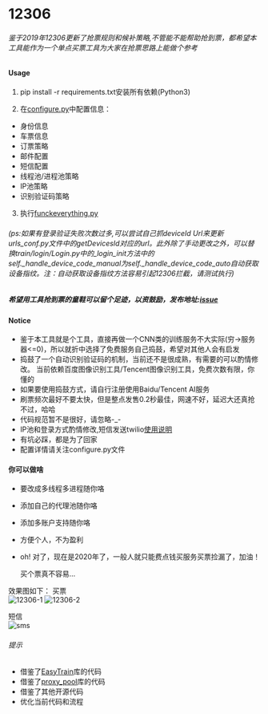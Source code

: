 12306
=======
###### 鉴于2019年12306更新了抢票规则和候补策略,不管能不能帮助抢到票，都希望本工具能作为一个单点买票工具为大家在抢票思路上能做个参考

#### Usage
1. pip install -r requirements.txt安装所有依赖(Python3)

2. 在[configure.py](https://github.com/V-I-C-T-O-R/12306/blob/master/configure.py)中配置信息：
 * 身份信息
 * 车票信息
 * 订票策略
 * 邮件配置
 * 短信配置
 * 线程池/进程池策略
 * IP池策略
 * 识别验证码策略

3. 执行[funckeverything.py](https://github.com/V-I-C-T-O-R/12306/blob/master/fuckeverything.py)
###### (ps:如果有登录验证失败次数过多,可以尝试自己抓deviceId Url来更新urls_conf.py文件中的getDevicesId对应的url。此外除了手动更改之外，可以替换train/login/Login.py中的_login_init方法中的self._handle_device_code_manual为self._handle_device_code_auto自动获取设备指纹。注：自动获取设备指纹方法容易引起12306拦截，请测试执行)

##### 希望用工具抢到票的童鞋可以留个足迹，以资鼓励，发布地址:[issue](https://github.com/V-I-C-T-O-R/12306/issues/6)

#### Notice
* 鉴于本工具就是个工具，直接再做一个CNN类的训练服务不大实际(穷->服务器<=0)，所以就折中选择了免费服务自己捣鼓，希望对其他人会有启发
* 捣鼓了一个自动识别验证码的机制，当前还不是很成熟，有需要的可以酌情修改。
  当前依赖百度图像识别工具/Tencent图像识别工具，免费次数有限，你懂的
* 如果要使用捣鼓方式，请自行注册使用Baidu/Tencent AI服务
* 刷票频次最好不要太快，但是整点发售0.2秒最佳，网速不好，延迟大还真抢不过，哈哈
* 代码规范暂不是很好，请忽略-_-
* IP池和登录方式酌情修改,短信发送twilio[使用说明](https://cuiqingcai.com/5696.html)
* 有坑必踩，都是为了回家
* 配置详情请关注configure.py文件

#### 你可以做啥
* 要改成多线程多进程随你咯
* 添加自己的代理池随你咯
* 添加多账户支持随你咯
* 方便个人，不为盈利
* oh! 对了，现在是2020年了，一般人就只能费点钱买服务买票捡漏了，加油！

    买个票真不容易...

效果图如下：
买票  
![12306-1](https://github.com/V-I-C-T-O-R/12306/blob/master/1.png)
![12306-2](https://github.com/V-I-C-T-O-R/12306/blob/master/2.png)

短信  
![sms](https://github.com/V-I-C-T-O-R/12306/blob/master/3.jpg)

###### 提示
* 借鉴了[EasyTrain](https://github.com/Why8n/EasyTrain "EasyTrain")库的代码
* 借鉴了[proxy_pool](https://github.com/jhao104/proxy_pool "proxy_pool")库的代码
* 借鉴了其他开源代码
* 优化当前代码和流程
